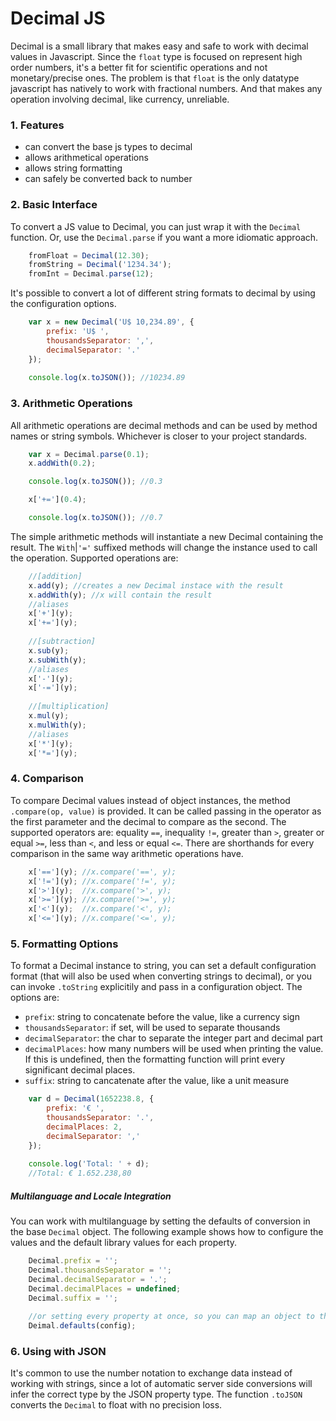 # Decimal JS

Decimal is a small library that makes easy and safe to work with decimal values in Javascript. Since the `float` type is focused on represent high order numbers, it's a better fit for scientific operations and not monetary/precise ones. The problem is that `float` is the only datatype javascript has natively to work with fractional numbers. And that makes any operation involving decimal, like currency, unreliable.

### 1. Features
- can convert the base js types to decimal
- allows arithmetical operations
- allows string formatting
- can safely be converted back to number

### 2. Basic Interface
To convert a JS value to Decimal, you can just wrap it with the `Decimal` function. Or, use the `Decimal.parse` if you want a more idiomatic approach.
```js
    fromFloat = Decimal(12.30);
    fromString = Decimal('1234.34');
    fromInt = Decimal.parse(12);
```
It's possible to convert a lot of different string formats to decimal by using the configuration options.
```js
    var x = new Decimal('U$ 10,234.89', {
        prefix: 'U$ ',
        thousandsSeparator: ',',
        decimalSeparator: '.'
    });
    
    console.log(x.toJSON()); //10234.89
```

### 3. Arithmetic Operations
All arithmetic operations are decimal methods and can be used by method names or string symbols. Whichever is closer to your project standards.
```js
    var x = Decimal.parse(0.1);
    x.addWith(0.2);

    console.log(x.toJSON()); //0.3

    x['+='](0.4);

    console.log(x.toJSON()); //0.7
```

The simple arithmetic methods will instantiate a new Decimal containing the result. The `With`|`'='` suffixed methods will change the instance used to call the operation. Supported operations are:
```js
    //[addition]
    x.add(y); //creates a new Decimal instace with the result
    x.addWith(y); //x will contain the result
    //aliases
    x['+'](y);
    x['+='](y);
    
    //[subtraction]
    x.sub(y);
    x.subWith(y);
    //aliases
    x['-'](y);
    x['-='](y);
    
    //[multiplication]
    x.mul(y);
    x.mulWith(y);
    //aliases
    x['*'](y);
    x['*='](y);
```

### 4. Comparison
To compare Decimal values instead of object instances, the method `.compare(op, value)` is provided. It can be called passing in the operator as the first parameter and the decimal to compare as the second. The supported operators are: equality `==`, inequality `!=`, greater than `>`, greater or equal `>=`, less than `<`, and less or equal `<=`. There are shorthands for every comparison in the same way arithmetic operations have.
```js
    x['=='](y); //x.compare('==', y);
    x['!='](y); //x.compare('!=', y);
    x['>'](y);  //x.compare('>', y);
    x['>='](y); //x.compare('>=', y);
    x['<'](y);  //x.compare('<', y);
    x['<='](y); //x.compare('<=', y);
```

### 5. Formatting Options

To format a Decimal instance to string, you can set a default configuration format (that will also be used when converting strings to decimal), or you can invoke `.toString` explicitily and pass in a configuration object. The options are:
- `prefix`: string to concatenate before the value, like a currency sign
- `thousandsSeparator`: if set, will be used to separate thousands
- `decimalSeparator`: the char to separate the integer part and decimal part
- `decimalPlaces`: how many numbers will be used when printing the value. If this is undefined, then the formatting function will print every significant decimal places.
- `suffix`: string to cancatenate after the value, like a unit measure

```js
    var d = Decimal(1652238.8, {
        prefix: '€ ',
        thousandsSeparator: '.',
        decimalPlaces: 2,
        decimalSeparator: ','
    });
    
    console.log('Total: ' + d);
    //Total: € 1.652.238,80
```

##### Multilanguage and Locale Integration

You can work with multilanguage by setting the defaults of conversion in the base `Decimal` object. The following example shows how to configure the values and the default library values for each property.
```js
    Decimal.prefix = '';
    Decimal.thousandsSeparator = '';
    Decimal.decimalSeparator = '.';
    Decimal.decimalPlaces = undefined;
    Decimal.suffix = '';
    
    //or setting every property at once, so you can map an object to the locale
    Deimal.defaults(config);
```


### 6. Using with JSON
It's common to use the number notation to exchange data instead of working with strings, since a lot of automatic server side conversions will infer the correct type by the JSON property type. The function `.toJSON` converts the `Decimal` to float with no precision loss.
